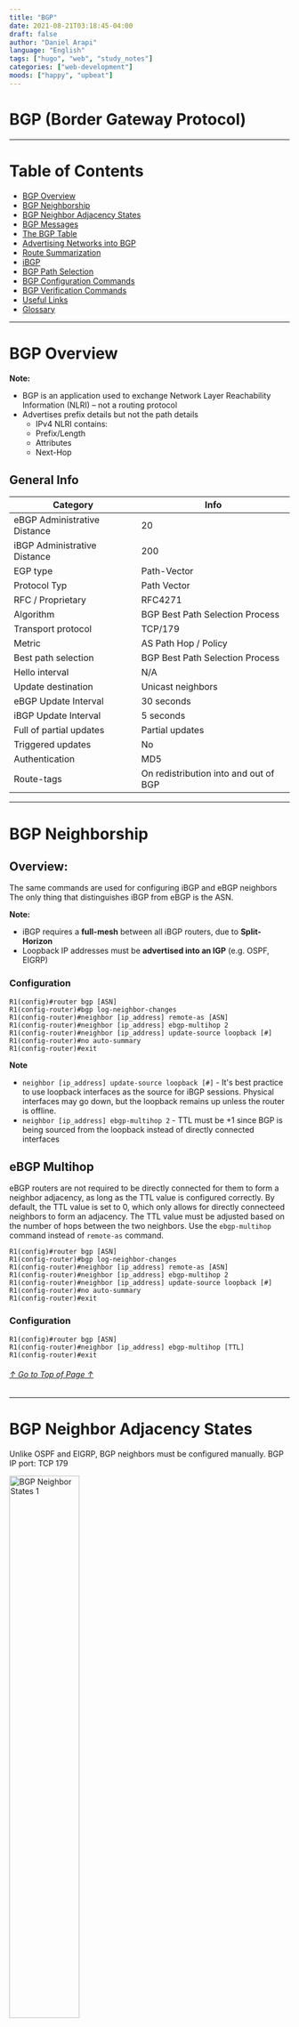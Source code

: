 ```yaml
---
title: "BGP"
date: 2021-08-21T03:18:45-04:00
draft: false
author: "Daniel Arapi"
language: "English"
tags: ["hugo", "web", "study_notes"]
categories: ["web-development"]
moods: ["happy", "upbeat"]
---
```




<a id="topofpage"></a>

# BGP (Border Gateway Protocol)

---

# Table of Contents

- [BGP Overview](#bgp-overview)
- [BGP Neighborship](#bgp-neighborship)
- [BGP Neighbor Adjacency States](#bgp-neighbor-adjacency-states)
- [BGP Messages](#bgp-messages)
- [The BGP Table](#the-bgp-table)
- [Advertising Networks into BGP](#advertising-networks-into-bgp)
- [Route Summarization](#route-summarization)
- [iBGP](#ibgp)
- [BGP Path Selection](#bgp-path-selection)
- [BGP Configuration Commands](#bgp-configuration-commands)
- [BGP Verification Commands](#bgp-verification-commands)
- [Useful Links](#useful-links)
- [Glossary](#glossary)

---

# BGP Overview

**Note:**
- BGP is an application used to exchange Network Layer Reachability Information (NLRI) – not a routing protocol
- Advertises prefix details but not the path details
  - IPv4 NLRI contains:
  - Prefix/Length
  - Attributes
  - Next-Hop

## General Info

Category | Info
---|---
eBGP Administrative Distance | 20
iBGP Administrative Distance | 200
EGP type | Path-Vector
Protocol Typ | Path Vector
RFC / Proprietary | RFC4271
Algorithm | BGP Best Path Selection Process
Transport protocol | TCP/179
Metric | AS Path Hop / Policy
Best path selection | BGP Best Path Selection Process
Hello interval | N/A
Update destination | Unicast neighbors
eBGP Update Interval | 30 seconds
iBGP Update Interval | 5 seconds
Full of partial updates | Partial updates
Triggered updates | No
Authentication | MD5
Route-tags | On redistribution into and out of BGP

---

# BGP Neighborship

## Overview:

The same commands are used for configuring iBGP and eBGP neighbors
The only thing that distinguishes iBGP from eBGP is the ASN.

**Note:**
- iBGP requires a **full-mesh** between all iBGP routers, due to **Split-Horizon**
- Loopback IP addresses must be **advertised into an IGP** (e.g. OSPF, EIGRP)

### Configuration

```
R1(config)#router bgp [ASN]
R1(config-router)#bgp log-neighbor-changes
R1(config-router)#neighbor [ip_address] remote-as [ASN]
R1(config-router)#neighbor [ip_address] ebgp-multihop 2
R1(config-router)#neighbor [ip_address] update-source loopback [#]
R1(config-router)#no auto-summary
R1(config-router)#exit
```

**Note**
- `neighbor [ip_address] update-source loopback [#]` - It's best practice to use loopback interfaces as the source for iBGP sessions. Physical interfaces may go down, but the loopback remains up unless the router is offline.
- `neighbor [ip_address] ebgp-multihop 2` - TTL must be +1 since BGP is being sourced from the loopback instead of directly connected interfaces

## eBGP Multihop

eBGP routers are not required to be directly connected for them to form a neighbor adjacency, as long as the TTL value is configured correctly.
By default, the TTL value is set to 0, which only allows for directly connecteed neighbors to form an adjacency.
The TTL value must be adjusted based on the number of hops between the two neighbors.
Use the `ebgp-multihop` command instead of `remote-as` command.

```
R1(config)#router bgp [ASN]
R1(config-router)#bgp log-neighbor-changes
R1(config-router)#neighbor [ip_address] remote-as [ASN]
R1(config-router)#neighbor [ip_address] ebgp-multihop 2
R1(config-router)#neighbor [ip_address] update-source loopback [#]
R1(config-router)#no auto-summary
R1(config-router)#exit
```

### Configuration

```
R1(config)#router bgp [ASN]
R1(config-router)#neighbor [ip_address] ebgp-multihop [TTL]
R1(config-router)#exit
```

###### [↑ Go to Top of Page ↑](#topofpage)

---

# BGP Neighbor Adjacency States

Unlike OSPF and EIGRP, BGP neighbors must be configured manually.
BGP IP port: TCP 179

<img src="https://github.com/darapi/StudyNotes/blob/master/images/BGP-Neighbor-States.jpg" alt="BGP Neighbor States 1" width="50%" height="50%">

<img src="https://github.com/darapi/StudyNotes/blob/master/images/BGP%20nghbr%20states.jpg" alt="BGP Neighbor States 2" width="50%" height="50%">

**1. Idle** - (Verifies route to neighbor)

- Waits for the `Start Event`
  - When a new BGP neighbor is configured
  - When a BGP peer session is reset
- Resets `ConnectRetry` timer
- Looks in RIB for route to reach neighbor
- Starts TCP 3-Way Handshake
- Continues to listen for a connection from neighbor

**2. Connect** - (Completes TCP 3-Handshake)

- Waits for completion of TCP 3-Way Handshake
  - If fails, goes into ***Active*** state.
- If `ConnectRetry` timer expires:
  - Remains in ***Connect*** state
  - Attempts TCP 3-Way Handshake again
  - Resets the `ConnectRetry` timer
- Any other issues that may occur puts it back to ***Idle*** state
- Sends `Open` message with BGP parameters

**3. Active** - (Skipped if Connect state passes)

- Completes another TCP 3-Way Handshake
- If `ConnectRetry` timer expires, it will go back to ***Connect*** state
- Listens for incoming connections

**4. OpenSent** - (Open message sent to neighbor)

- Expects to receive an `Open` message
  - Contains parameters: BGP version number, ASN, etc.
  - If mismatch, replies with `Notification` message and goes back to ***Idle*** state
- Decides to use eBGP or iBGP depending on ASN in the `Open` message
- If successful, sends `Keepalive` message
- Negotiates `Hold Timer` (lowest value selected)
  - If expires, sends `Notification` message + error code & goes back to ***Idle*** state
- If TCP session fails, goes back to ***Active*** state

**5. OpenConfirm** - (Neighbor replied with Open message)

- Waits to recveive `Keepalive` messages, and keep sending them
- Resets `Hold` timer
- If `Notification` message received, goes back to ***Idle*** state

**6. Established** - (Adjacency established)

- Adjacency complete
- Sends update packets, exchanging routing info
- `Hold` timer reset everytime `Keepalive` is received
- If `Notification` message is received, goes back to ***Idle*** state

### Verification

Command | Expected Output
--- | ---
`debug ip bgp` | Step-by-step process of BGP neighborship

<img src="https://github.com/darapi/StudyNotes/blob/master/images/bgp_debug.jpg" alt="BGP Debug output">

###### [↑ Go to Top of Page ↑](#topofpage)

---

# BGP Messages

## Overview

BGP uses different messages type to establish and exchange info with neighbor:

- [Open Message](#open-message)
- [Update Message](#update-message)
- [Keepalive Message](#keepalive-message)
- [Notification Message](#notification-message)

All BGP messages have a fixed-size header and a "type" field to identify the message type.

### Open Message

Open messages contains info about the router and is used to establish a BGP session. This is done after the TCP 3-Way Handshake. Parameters must be accepted by both routers.

Field | Description
--- | ---
`Marker` | MD5 Authentication; All 1's = active; All f's = disabled.
`Version` | Current BGP version is 4 (RFC 4271)
`My AS` | ASN of the router. Determines iBGP or eBGP
`Keepalive` | Sent every X seconds, notifying neighbor that router is still "up". Cisco IOS default value is 60 seconds.
`Hold Time` | If `keepalive` message not received before `Hold Time` expires, session is removed. Default value for Cisco IOS is 180 seconds. BGP uses lowest configured hold down timer. Typically 3 times the value of the Keepalive timer.
`BGP Identifier` | Local BGP RID, elected same way as OSPF. 1. RID configured via `bgp router-id` command, 2. highest IP on loopback, 3. highest IP on physical interface.
`Optimal Parameters` | For future upgrades to BGP protocol, so that they won't have to create a new BGP version. Includes MP-BGP, Route Refres, 4-octet AS numbers.

<img src="https://github.com/darapi/StudyNotes/blob/master/images/xwireshark-capture-bgp-open-message.png" alt="BGP Open Message Packet Capture">

### Update Message

Used to exchange routing info, after neighborship has been established.
- Info about **NLRI (Network Layer Reachability Information)** - BGP version of a prefix

Info | Descripton
--- | ---
`Withdrawn Route Length` | Shows length of the `Withdrawn Routes` field in bytes. When set to 0, there are no routes withdrawn and the Withdrawn Routes field will not show up.
`Withdrawn Routes` | Shows all the prefixes that should be removed from BGP table
`Total Path Attribute Length` | Total length of the `Path Attributes` field
`Path Attributes` | e.g. origin, as_path, next_hop, med, local preference, etc Stored in TLV-format (Type, Length, Value).

BGP Attirbute Flag | Descripton
--- | ---
`Optional` | when the attribute is well-known this bit is set to 0, when its optional it is set to 1
`Transitive` | when an optional attribute is non-transitive this bit is set to 0, when it is transitive it is set to 1
`Partial` | when an optional attribute is complete this bit is set to 0, when it’s partial it is set to 1
`Extended Length` | when the attribute length is 1 octet it is set to 0, for 2 octets it is set to 1. This extended length flag may only be used if the length of the attribute value is greater than 255 octets

<img src="https://github.com/darapi/StudyNotes/blob/master/images/xwireshark-capture-bgp-update-route-message.png" alt="BGP Update Message Packet Capture">

<img src="https://github.com/darapi/StudyNotes/blob/master/images/xwireshark-capture-bgp-update-withdrawn-message.png" alt="BGP Update Message Withdrawn Route Packet Capture">

### Keepalive Message

Sent every 60 seconds to notify neighbor that local router is still "up". If Keepalive Message is not received before the Hold Timer expires (3 x 60 = default 180 seconds), will remove routes from that BGP neighbor.

<img src="https://github.com/darapi/StudyNotes/blob/master/images/xwireshark-capture-bgp-keepalive-message.png" alt="BGP Keepalive Message Packet Capture">

### Notification Message

Sent when an error occurs, resulting in termination of BGP adjacency.
- TCP session will be cleared
- All entries from this BGP neighbor will be removed from BGP table
- Update messages with route withdrawals will be sent to other BGP neighbors

**BGP Eror codes**
- Message header error
- Open message error
- Update message error

**BGP Subtype Error Codes**
- Unsupported version number
- Bad peer AS
- Bad BGP identifier
- Unsupported optional parameter
- Unacceptable hold time

List of BGP Error codes can be found on <a href="https://www.iana.org/assignments/bgp-parameters/bgp-parameters.xhtml#bgp-parameters-3">IANA - BGP Error (Notification) Codes</a>

<img src="https://github.com/darapi/StudyNotes/blob/master/images/xwireshark-capture-bgp-notification-message.png" alt="BGP Notification Message Packet Capture">

###### [↑ Go to Top of Page ↑](#topofpage)

---

# The BGP Table

The command `show ip bgp` will display the paths that BGP has learned.
Each path will have a status code.

Status Code | Description
--- | ---
`*` | This is a valid route and that BGP is able to use it
`>` | This entry has been selected as the best path
`*>` | This is a valid route and the best path. It will appear in the routing table `show ip route bgp`
`s` | ***Surpressed*** - BGP knows the network but won’t advertise it, this can occur when the network is part of a summary.
`d` | ***Damped*** -  BGP doesn’t advertise this network because it was flapping too often (network appears, disapears, appears, etc.) so it got a penalty.
`h` | ***History*** - BGP learned this network but doesn’t have a valid route at the moment.
`r` | ***RIB-failure*** - BGP learned this network but didn’t install it in the routing table. This occurs when another routing protocol with a lower administrative distance also learned it.
`s` | ***Suppressed*** - this is used for non-stop forwarding, this entry has to be refreshed when the remote BGP neighbor has returned.
`i` | ***Internal*** - Advertised into BGP using the `network` command
`?` | ***Redistributed*** into BGP
`e` | EGP (Legacy status code)

###### [↑ Go to Top of Page ↑](#topofpage)

---

# Advertising Networks into BGP

## Overview

There are two ways to advertise networks into BGP:
- [Method 1: Network Command](#method-1network-command)
- [Method 2: Redistribution](#method-2redistribution)

## Method 1: Network Command

### Overview:

The `network` command in BGP functions similar to OSPF, except a few differences:
- Auto-Summary is disabled by default. The exact network and subnet mask must be entered. See [Route Summarization](#route-summarization)
- Uses subnet mask instead of wildcard mask

### Configuration

```
! - Advertise a network that is directly connected:
R1(config)#router bgp [ASN]
R1(config-router)#network [ip_address] mask [subnet-mask]
R1(config-router)#exit

! ---

! - Advertise a discarded route:
! - Done by configuring a static route
R1(config)#ip route [ip_address] [subnet-mask] null 0
```

**Note**
- `network [ip_address] mask [subnet-mask]` must have the exact network and subnet mask because auto-summarization is disabled by default (unless it is enabled)

### Verification

Command | Expected Output
--- | ---
`show running-config bgp` | The `network` commands you just entered.
`show ip bgp [ip_address]` | ---
`show ip route [ip_address]` | Advertised routes appear in the RIB


## Method 2: Redistribution

Routes can be redistributed from another protocol (e.g. OSPF, EIGRP) into BGP.

### Configuration

```
R1(config)#router bgp [ASN]
R1(config-router)#redistribute [ospf/eigrp] [PID/ASN]
```

**Note**:
- `redistribute [ospf/eigrp] [PID/ASN]` - will redistribute ***all*** OSPF/EIGRP routes into BGP.

### Verification

Command | Expected Output
--- | ---
`show ip route [ip_address]` | Route appears as "directly connected" on local router
`show ip bgp` | Network has next-hop `0.0.0.0` on local router's BGP table
`show ip bgp [ip_address]` | Network is learned by other routers

###### [↑ Go to Top of Page ↑](#topofpage)

---

# Route Summarization

## Overview

By default, route summarization is *disabled* and a network will not be advetised into BGP unless an *exact match* already exists in the routing table.

Benefits of route summarization:
- Conserves router resources
- Reduces size of routing table, accelerating best-path calculation
- Hides route flaps from downstream routers, enhancing stability

There are three methods to BGP route summarization:
- [Method 1: Aggregate Address](#method-1-aggregate-address)
- [Method 2: Manual](#method-2-manual)
- [Method 3: Auto-Summary](#method-3-auto-summary)

## Method 1: Aggregate Address

### Overview

The `network` command is used to enter each individual network (with exact prefix and mask).
Those networks can then be summarized using the `aggregate-address` command. This will only summarize the configured subnets that fall within range of the summarized prefix.

### Configuration

```
R1(config)#router bgp [ASN]
R1(config-router)#network [address_1] mask [subnet_mask]
R1(config-router)#network [address_2] mask [subnet_mask]
R1(config-router)#network [address_3] mask [subnet_mask]
R1(config-router)#aggregate-address [summarized_prefix] [summarized_mask] summary-only
R1(config-router)#exit
```

### Verification

Command | Expected Output
--- | ---
`show ip bgp  ` | Status code for summarized route is `*>`, and for individual routes `s>`


## Method 2: Manual

### Overview

With route-summarization being disabled (by default), a route will not be advertised into BGP unless an exact match is already existing in the RIB.

The summarized prefix can be manually added to the RIB by configuring a **discarded route**. This will then allow for a summarized prefix to be advertised into BGP via the `network` command.

The purpose of the discarded route:
- For the summarized prefix to appear in the RIB
  - A requirement for the `network` command to advertise the summarized prefix into BGP
- Prevent routing loops
  - Discards packets that don't match more specific entries in the RIB
  - Note: Think of this as the RIB version of an ACL; permits specific subnets and discards all else within the summarized range

### Configuration

```
R1(config)#ip route [summarized_prefix] [summarized_mask] null0

R1(config)#router bgp [ASN]
R1(config-router)#network [summarized_prefix] mask [summarized_mask]
R1(config-router)#exit
```

### Verification

Command | Expected Output
--- | ---
`show ip route [ip_address]` | The discarded route appears in the routing table
`show ip bgp [ip_address]` | The advertised summarized route appears in the BGP table


## Method 3: Auto-Summary

### Overview

This is disabled by default. If it is enabled, BGP will automatically advertise the classful network, if the classful network or a subnet of this network exists in the routing table.

### Configuration

```
R1(config)#router bgp [ASN]
R1(config-router)#auto-summary
R1(config-router)#exit
```

### Verification

Command | Expected Output
--- | ---
`show running-config bgp` | The `no auto-summary` command is configured under BGP.
`show ip bgp` | The classful network will apear.

###### [↑ Go to Top of Page ↑](#topofpage)

---

# iBGP

## Overview:

- Used in a transit AS to advertise internet prefixes between other autonomous systems
- Is capable of handling the internet routing table, unlike an IGP (e.g. OSPF, EIGRP)
- iBGP does not require routers to be directly connected to form a neighborship
  - An IGP stil needs to be configured for routers to be able to communicate with eachother


Why use iBGP instead of an IGBP
- Scalability
  - IGBP utilize too many resources

- Has more ways to filter peers than IGPs (for controllng what you advertise adn receive)
- Slower convergence than IGPs

### Configuration

```
! - 1. Configure an IGP so that routers within the AS can communicate
! - 2. Configure iBGP neighborship
R1(config)#router bgp [ASN]
R1(config-router)#neighbor [ip_address] remote-as [ASN]
R1(config-router)#neighbor [ip_address] update-source loopback [#]
R1(config-router)#neighbor [ip_address] next-hop-self
R1(config-router)#exit
```
**Note**:
- `#neighbor [ip_address] update-source loopback [#]` - It's best practice to use loopback interfaces with iBGP. Physical interfaces may go down, but a loopback will not go down unless the router is down. The loopback IP will be source for the iBGP session.
- `neighbor [ip_address] next-hop-self` - The iBGP router that learns a prefix from an eBGP router, will advertise it to other iBGP routers with a next-hop address of the eBGP router. The other iBGP routers will not know how to reach the eBGP router so the prefix will not be installed in their routing table. This command tells other iBGP routers that to reach the eBGP router (that's advertising the prefix), to go through the local iBGP router. Other iBGP routers  will know how to reach the local iBGP router because it's loopback will be advertised via an IGP.

###### [↑ Go to Top of Page ↑](#topofpage)

---


# BGP Path Selection

Preference | Notes
--- | ---
If next-hop is inaccessible - ignore route | ---
Highest `weight` | Cisco proprietarry; local to router; default value is 0 for routes not originated by local router.
Highest `LOCAL_PREF` | Used within AS; default value is 100. If a route in BGP table has no `LOCAL_PREF` value, that means it's a 100.
Routes originated by self | Has next-hop of 0.0.0.0 in BGP table.
Shortest `AS_Path` | ---
Lowest Origin | IGP < EGP < Incomplete
Lowest `MED` | MED is exchanged between AS's; MED comparisode made if neighboring AS is same for all routes considered, unless `bgp always-compare-med` command is enabled.
eBGP over Confederation eBGP over iBGP path | ---
Lowest IGP metric to BGP `NEXT_HOP` | Prefers shortest internal path within the AS to reach destination
Oldest path  | The path that was received first; to minimize flapping.
Lowest RID source  | ---
Lowest neighbor IP address | The tie breaker

---

Attribute | Category | Type
--- | --- | ---
1 | `Origin` | WK-M
2 | `AS_PATH` | WK-M
3 | `NEXT_HOP` | WK-M
4 | `MULTI_EXIT_DISC` | O-NT
5 | `LOCAL_PREF` | WK-M
6 | `ATOMIC-AGGREGATE` | WK-M
7 | `AGGRATOR` | O-T
8 | `COMMUNITY` | O-T
9 | `ORIGINATOR_ID` | O-NT
10 | `CLUSTER_LIST` | O-NT

---

# BGP Configuration Commands

BGP Global Commands | Explanation
--- | ---
`router bgp [ASN]` | The BGP process
`no synchronization` | ---
`bgp log-neighbor-changes` | ---
`network [ip_address]` | Advertise a (summarized) network into BGP. Summarization must be enabled for this to work.
`network [ip_address] mask [mask]` | Advertise a (not summarized) network into BGP. Must exactly match as found in the RIB, unless summarization is enabled.
`aggregate-address [ip_address] [mask]` | Enables summarization only for prefixes within configured range. Prefix must exists in RIB, and also advertised in BGP with the `network` command.
`aggregate-address summary-only` | ---
`no auto-summary` | Default setting, disables auto-summarization globally.

</br>

BGP Neighbor Commands | Explanation
--- | ---
`neighbor [ip_address] remote-as [ASN]` | Configure a neighbor. The router will also use the ASN to determine if to run iBGP or eBGP
`neighbor [ip_address] shutdown` | Admin shutdown BGP neighbor
`neighbor [ip_address] update-source Loopback[#]` | ---
`neighbor [ip_address] route-reflector-client` | ---
`neighbor [ip_address] next-hop-self` | Informs iBGP router that to get to an eBGP prefix go through "self" (local router)

</br>

Insert prefix in RIB | Explanation
--- | ---
`ip route [ip_address] [mask] null 0` | Inserts a prefix into the RIB so that BGP can advertise a network, if the prefix isn't already in RIB
`interface loopback [#]` | Can be used to isnert a perfix into the RIB so that BGP can advertise the network, if the prefix isn't already in RIB

###### [↑ Go to Top of Page ↑](#topofpage)

---

# BGP Verification Commands

## BGP Neighbor Adjacency
- [x] Verify interfaces are up
- [x] Make sure the BGP routers can reach each other (preferrably loopback)
- [x] BGP packets are sourced from the correct interface (preferrably loopback)
- [x] Multihop is configured for eBGP (if necessary)
- [x] TCP port 179 is not blocked

## BGP Route Advertisements
- [x] Prefix is advertised with `network` command has exact subnet mask as found in RIB
- [x] Prefix being advertised with `network` command exists in the RIB
- [x] If prefix range does not exist in RIB, create a discarded route or loopback interface that falls within range
- [x] If classful networks appear in BGP table, auto-summary might be enabled
- [x] Verify route-maps are not blocking the advertisement of prefixes
- [x] iBGP neighbor adjacencies must be a full-mesh, or use a route-reflector or confederation
- [x] Verify next-hop IP address is reachable, for routes to be installed in RIB

Command | Output
--- | ---
`show run \| section router bgp` | Show all BGP configs on router's running configs
`show ip protocols` | Shows running protocols, filters, and summarization
`show ip bgp summary` | ---
`show ip bgp` | Shows destination, next-hop, weight, path, status code
`show ip bgp \| exclude *` | Show learned routes that have issues; excludes valid routes
`show ip bgp [ip_address]` | Shows possible paths to destination & the *best* path
`show ip bgp neighbors` | ---
`show ip route [ip_address]` | Show a route that is in the routing table
`debug ip packet` | ---
`telnet [ip_address] 179` | Test to see if TCP port 179 is being blocked

###### [↑ Go to Top of Page ↑](#topofpage)

---

# Useful Links:

- <a href="https://www.iana.org/">IANA</a>
- <a href="https://www.iana.org/assignments/ipv4-address-space/ipv4-address-space.xml">IANA IPv4 Address Space Registry</a>
- <a href="https://www.ultratools.com/tools/asnInfo">ASN  Lookup Tool</a>
- <a href="https://www.cidr-report.org/as2.0/">CIDR Report</a>
- <a href="https://www.bgp4.as/looking-glasses">Looking Glass Servers</a>
- <a href="https://www.ciscopress.com/articles/article.asp?p=2756480&seqNum=13">Cisco Press BGP Route Summarization</a>
- <a href="https://www.packetflow.co.uk/cisco-ios-bgp-summarization/#:~:text=In%20short%2C%20when%20auto%2Dsummary,no%20auto%2Dsummary%20enabled)">Packetflow BGP Route Summarization</a>
- <a href="http://thebitbucket.co.uk/ccie/topic-notes/routing/dynamic-routing-protocols/bgp-topic-notes/">The Bit Bucket CCIE Notes</a>
- <a href="https://www.cisco.com/c/en/us/support/docs/ip/border-gateway-protocol-bgp/22166-bgp-trouble-main.html">Cisco - BGP Troubleshooting</a>
- <a href="https://www.iana.org/assignments/bgp-parameters/bgp-parameters.xhtml#bgp-parameters-3">IANA - BGP Error (Notification) Codes</a>

###### [↑ Go to Top of Page ↑](#topofpage)

---

# Glossary:

**BGP (Border Gateway Protocol)**
: EGP used for routing between autonomous systems

**AS (Autonomous System)**
: A collection of networks managed by a single entity or organization

**ASN (Autonomous System Number)**
: Number identifying an AS. Global: 1 - 64511, Private: 64512 – 65535

**ISP (Internet Service Provider)**
: test

**IANA (Internet Assigned Numbers Authority)**
: Organization that assignes public IP addresses. Website: http://www.iana.org/

**RIB (Routing Information Base)**
: The "routing table" that is displayed via `show ip route` command; control plane

**Discarded route**
: A static route that points to a null interface, e.g. ip route `192.168.10.0 255.255.255.0 null0`. Often used to do route summarization in BGP.

**Transit AS**
: An AS that is in between two other autonomous systems

**MED**
: Multi Exit Discriminator

---

###### [↑ Go to Top of Page ↑](#topofpage)

